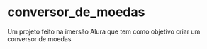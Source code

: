 # conversor_de_moedas
Um projeto feito na imersão Alura que tem como objetivo criar um conversor de moedas
